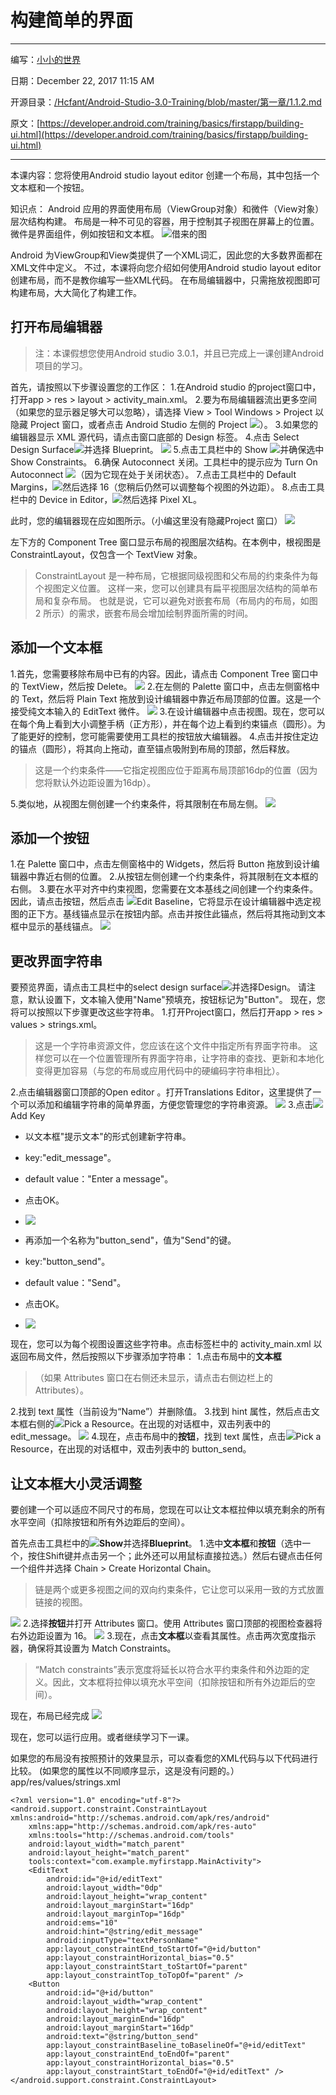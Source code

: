 # 构建简单的界面

_ _ _
编写：[小小的世界](https://github.com/Hcfant)<br/>

日期：December 22, 2017 11:15 AM<br/>

开源目录：[/Hcfant/Android-Studio-3.0-Training/blob/master/第一章/1.1.2.md](https://github.com/Hcfant/Android-Studio-3.0-Training/blob/master/%E7%AC%AC%E4%B8%80%E7%AB%A0/1.1.2.md)<br/>

原文：[https://developer.android.com/training/basics/firstapp/building-ui.html](https://developer.android.com/training/basics/firstapp/building-ui.html)<br/>
_ _ _
本课内容：您将使用Android studio layout editor 创建一个布局，其中包括一个文本框和一个按钮。

知识点：
Android 应用的界面使用布局（ViewGroup对象）和微件（View对象）层次结构构建。
布局是一种不可见的容器，用于控制其子视图在屏幕上的位置。
微件是界面组件，例如按钮和文本框。
![借来的图](./img/0008.png)

Android 为ViewGroup和View类提供了一个XML词汇，因此您的大多数界面都在XML文件中定义。
不过，本课将向您介绍如何使用Android studio layout editor创建布局，而不是教你编写一些XML代码。
在布局编辑器中，只需拖放视图即可构建布局，大大简化了构建工作。

## 打开布局编辑器
> 注：本课假想您使用Android studio 3.0.1，并且已完成上一课创建Android项目的学习。

首先，请按照以下步骤设置您的工作区：
1.在Android studio 的project窗口中，打开app > res > layout > activity_main.xml。
2.要为布局编辑器流出更多空间（如果您的显示器足够大可以忽略），请选择 View > Tool Windows > Project 以隐藏 Project 窗口，或者点击 Android Studio 左侧的 Project ![](./img/an002.png)）。
3.如果您的编辑器显示 XML 源代码，请点击窗口底部的 Design 标签。
4.点击 Select Design Surface![](./img/an003.png)并选择 Blueprint。
![](./img/0009.png)
5.点击工具栏中的 Show ![](./img/an004.png)并确保选中 Show Constraints。
6.确保 Autoconnect 关闭。工具栏中的提示应为 Turn On Autoconnect ![](./img/an005.png)（因为它现在处于关闭状态）。
7.点击工具栏中的 Default Margins，![](./img/an006.png)然后选择 16（您稍后仍然可以调整每个视图的外边距）。
8.点击工具栏中的 Device in Editor，![](./img/an007.png)然后选择 Pixel XL。

此时，您的编辑器现在应如图所示。（小编这里没有隐藏Project 窗口）
![](./img/0010.png)

左下方的 Component Tree 窗口显示布局的视图层次结构。在本例中，根视图是 ConstraintLayout，仅包含一个 TextView 对象。
> ConstraintLayout 是一种布局，它根据同级视图和父布局的约束条件为每个视图定义位置。
> 这样一来，您可以创建具有扁平视图层次结构的简单布局和复杂布局。
> 也就是说，它可以避免对嵌套布局（布局内的布局，如图 2 所示）的需求，嵌套布局会增加绘制界面所需的时间。

## 添加一个文本框
1.首先，您需要移除布局中已有的内容。因此，请点击 Component Tree 窗口中的 TextView，然后按 Delete。
![](./img/0011.png)
2.在左侧的 Palette 窗口中，点击左侧窗格中的 Text，然后将 Plain Text 拖放到设计编辑器中靠近布局顶部的位置。这是一个接受纯文本输入的 EditText 微件。
![](./img/0012.png)
3.在设计编辑器中点击视图。现在，您可以在每个角上看到大小调整手柄（正方形），并在每个边上看到约束锚点（圆形）。为了能更好的控制，您可能需要使用工具栏的按钮放大编辑器。
4.点击并按住定边的锚点（圆形），将其向上拖动，直至锚点吸附到布局的顶部，然后释放。
> 这是一个约束条件——它指定视图应位于距离布局顶部16dp的位置（因为您将默认外边距设置为16dp）。

5.类似地，从视图左侧创建一个约束条件，将其限制在布局左侧。
![](./img/0013.png)

## 添加一个按钮
1.在 Palette 窗口中，点击左侧窗格中的 Widgets，然后将 Button 拖放到设计编辑器中靠近右侧的位置。
2.从按钮左侧创建一个约束条件，将其限制在文本框的右侧。
3.要在水平对齐中约束视图，您需要在文本基线之间创建一个约束条件。因此，请点击按钮，然后点击 ![](./img/an008.png)Edit Baseline，它将显示在设计编辑器中选定视图的正下方。基线锚点显示在按钮内部。点击并按住此锚点，然后将其拖动到文本框中显示的基线锚点。
![](./img/0014.png)

## 更改界面字符串
要预览界面，请点击工具栏中的select design surface![](./img/an003.png)并选择Design。
请注意，默认设置下，文本输入使用"Name"预填充，按钮标记为"Button"。
现在，您将可以按照以下步骤更改这些字符串。
1.打开Project窗口，然后打开app > res > values > strings.xml。
> 这是一个字符串资源文件，您应该在这个文件中指定所有界面字符串。
> 这样您可以在一个位置管理所有界面字符串，让字符串的查找、更新和本地化变得更加容易（与您的布局或应用代码中的硬编码字符串相比）。

2.点击编辑器窗口顶部的Open editor 。打开Translations Editor，这里提供了一个可以添加和编辑字符串的简单界面，方便您管理您的字符串资源。
![](./img/0015.png)
3.点击![](./img/an009.png)Add Key
-    以文本框"提示文本"的形式创建新字符串。
-    key:"edit_message"。
-    default value："Enter a message"。
-    点击OK。
-    ![](./img/0016.png)


-    再添加一个名称为"button_send"，值为"Send"的键。
-    key:"button_send"。
-    default value："Send"。
-    点击OK。
-    ![](./img/0017.png)

现在，您可以为每个视图设置这些字符串。点击标签栏中的 activity_main.xml 以返回布局文件，然后按照以下步骤添加字符串：
1.点击布局中的**文本框**
>（如果 Attributes 窗口在右侧还未显示，请点击右侧边栏上的 Attributes）。

2.找到 text 属性（当前设为“Name”）并删除值。
3.找到 hint 属性，然后点击文本框右侧的![](./img/an010.png)Pick a Resource。在出现的对话框中，双击列表中的 edit_message。
![](./img/0018.png)
4.现在，点击布局中的**按钮**，找到 text 属性，点击![](./img/an010.png)Pick a Resource，在出现的对话框中，双击列表中的 button_send。

## 让文本框大小灵活调整
要创建一个可以适应不同尺寸的布局，您现在可以让文本框拉伸以填充剩余的所有水平空间（扣除按钮和所有外边距后的空间）。

首先点击工具栏中的![](./img/an003.png)**Show**并选择**Blueprint**。
1.选中**文本框**和**按钮**（选中一个，按住Shift键并点击另一个；此外还可以用鼠标直接拉选。）然后右键点击任何一个组件并选择 Chain > Create Horizontal Chain。
> 链是两个或更多视图之间的双向约束条件，它让您可以采用一致的方式放置链接的视图。

![](./img/0019.png)
2.选择**按钮**并打开 Attributes 窗口。使用 Attributes 窗口顶部的视图检查器将右外边距设置为 16。
![](./img/0020.png)
3.现在，点击**文本框**以查看其属性。点击两次宽度指示器，确保将其设置为 Match Constraints。
> “Match constraints”表示宽度将延长以符合水平约束条件和外边距的定义。因此，文本框将拉伸以填充水平空间（扣除按钮和所有外边距后的空间）。

现在，布局已经完成
![](./img/0021.png)

现在，您可以运行应用。或者继续学习下一课。

如果您的布局没有按照预计的效果显示，可以查看您的XML代码与以下代码进行比较。
(如果您的属性以不同顺序显示，这是没有问题的。）
app/res/values/strings.xml
```language
<?xml version="1.0" encoding="utf-8"?>
<android.support.constraint.ConstraintLayout xmlns:android="http://schemas.android.com/apk/res/android"
    xmlns:app="http://schemas.android.com/apk/res-auto"
    xmlns:tools="http://schemas.android.com/tools"
    android:layout_width="match_parent"
    android:layout_height="match_parent"
    tools:context="com.example.myfirstapp.MainActivity">
    <EditText
        android:id="@+id/editText"
        android:layout_width="0dp"
        android:layout_height="wrap_content"
        android:layout_marginStart="16dp"
        android:layout_marginTop="16dp"
        android:ems="10"
        android:hint="@string/edit_message"
        android:inputType="textPersonName"
        app:layout_constraintEnd_toStartOf="@+id/button"
        app:layout_constraintHorizontal_bias="0.5"
        app:layout_constraintStart_toStartOf="parent"
        app:layout_constraintTop_toTopOf="parent" />
    <Button
        android:id="@+id/button"
        android:layout_width="wrap_content"
        android:layout_height="wrap_content"
        android:layout_marginEnd="16dp"
        android:layout_marginStart="16dp"
        android:text="@string/button_send"
        app:layout_constraintBaseline_toBaselineOf="@+id/editText"
        app:layout_constraintEnd_toEndOf="parent"
        app:layout_constraintHorizontal_bias="0.5"
        app:layout_constraintStart_toEndOf="@+id/editText" />
</android.support.constraint.ConstraintLayout>
```
